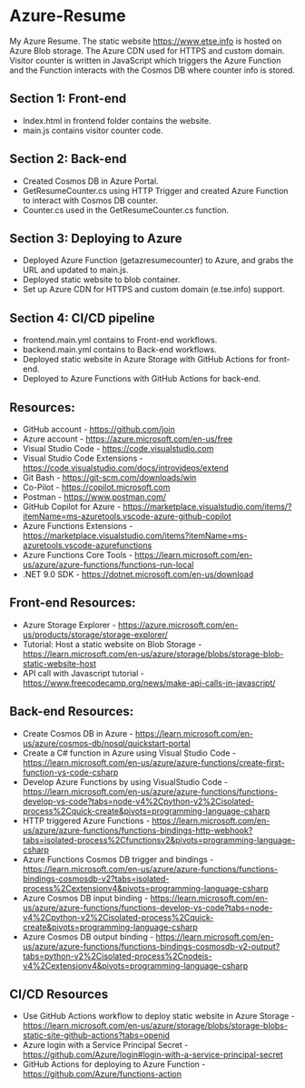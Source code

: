 # Azure-Resume
My Azure Resume. The static website https://www.etse.info is hosted on Azure Blob storage. The Azure CDN used for HTTPS and custom domain. Visitor counter is written in JavaScript which triggers the Azure Function and the Function interacts with the Cosmos DB where counter info is stored.  

## Section 1: Front-end

- Index.html in frontend folder contains the website.
- main.js contains visitor counter code. 

## Section 2: Back-end

- Created Cosmos DB in Azure Portal.
- GetResumeCounter.cs using HTTP Trigger and created Azure Function to interact with Cosmos DB counter.
- Counter.cs used in the GetResumeCounter.cs function.

## Section 3: Deploying to Azure

- Deployed Azure Function (getazresumecounter) to Azure, and grabs the URL and updated to main.js.
- Deployed static website to blob container.
- Set up Azure CDN for HTTPS and custom domain (e.tse.info) support.


## Section 4: CI/CD pipeline

- frontend.main.yml contains to Front-end workflows.
- backend.main.yml contains to Back-end workflows.
- Deployed static website in Azure Storage with GitHub Actions for front-end.
- Deployed to Azure Functions with GitHub Actions for back-end.

## Resources:

- GitHub account - https://github.com/join 
- Azure account - https://azure.microsoft.com/en-us/free 
- Visual Studio Code - https://code.visualstudio.com 
- Visual Studio Code Extensions - https://code.visualstudio.com/docs/introvideos/extend
- Git Bash - https://git-scm.com/downloads/win
- Co-Pilot - https://copilot.microsoft.com 
- Postman - https://www.postman.com/ 
- GitHub Copilot for Azure - https://marketplace.visualstudio.com/items/?itemName=ms-azuretools.vscode-azure-github-copilot
- Azure Functions Extensions - https://marketplace.visualstudio.com/items?itemName=ms-azuretools.vscode-azurefunctions
- Azure Functions Core Tools - https://learn.microsoft.com/en-us/azure/azure-functions/functions-run-local
- .NET 9.0 SDK - https://dotnet.microsoft.com/en-us/download 


## Front-end Resources:

- Azure Storage Explorer - https://azure.microsoft.com/en-us/products/storage/storage-explorer/
- Tutorial: Host a static website on Blob Storage - https://learn.microsoft.com/en-us/azure/storage/blobs/storage-blob-static-website-host
- API call with Javascript tutorial - https://www.freecodecamp.org/news/make-api-calls-in-javascript/


## Back-end Resources: 

- Create Cosmos DB in Azure - https://learn.microsoft.com/en-us/azure/cosmos-db/nosql/quickstart-portal
- Create a C# function in Azure using Visual Studio Code - https://learn.microsoft.com/en-us/azure/azure-functions/create-first-function-vs-code-csharp
- Develop Azure Functions by using VisualStudio Code - https://learn.microsoft.com/en-us/azure/azure-functions/functions-develop-vs-code?tabs=node-v4%2Cpython-v2%2Cisolated-process%2Cquick-create&pivots=programming-language-csharp
- HTTP triggered Azure Functions - https://learn.microsoft.com/en-us/azure/azure-functions/functions-bindings-http-webhook?tabs=isolated-process%2Cfunctionsv2&pivots=programming-language-csharp
- Azure Functions Cosmos DB trigger and bindings - https://learn.microsoft.com/en-us/azure/azure-functions/functions-bindings-cosmosdb-v2?tabs=isolated-process%2Cextensionv4&pivots=programming-language-csharp
- Azure Cosmos DB input binding - https://learn.microsoft.com/en-us/azure/azure-functions/functions-develop-vs-code?tabs=node-v4%2Cpython-v2%2Cisolated-process%2Cquick-create&pivots=programming-language-csharp
- Azure Cosmos DB output binding - https://learn.microsoft.com/en-us/azure/azure-functions/functions-bindings-cosmosdb-v2-output?tabs=python-v2%2Cisolated-process%2Cnodejs-v4%2Cextensionv4&pivots=programming-language-csharp


## CI/CD Resources

- Use GitHub Actions workflow to deploy static website in Azure Storage - https://learn.microsoft.com/en-us/azure/storage/blobs/storage-blobs-static-site-github-actions?tabs=openid
- Azure login with a Service Principal Secret - https://github.com/Azure/login#login-with-a-service-principal-secret
- GitHub Actions for deploying to Azure Function - https://github.com/Azure/functions-action

